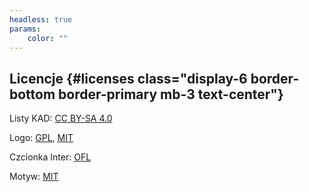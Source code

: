 ```yaml
---
headless: true
params:
    color: ""
---
```

## Licencje {#licenses class="display-6 border-bottom border-primary mb-3 text-center"}
Listy KAD: [CC BY-SA 4.0](https://creativecommons.org/licenses/by-sa/4.0/)

Logo: [GPL](https://www.gnu.org/licenses/gpl-2.0.html), [MIT](https://opensource.org/licenses/MIT)

Czcionka Inter: [OFL](https://github.com/rsms/inter/blob/master/LICENSE.txt)

Motyw: [MIT](https://github.com/gethinode/hinode/blob/main/LICENSE)  